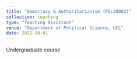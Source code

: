```yaml
---
title: "Democracy & Authoritarianism (POLS0002)"
collection: teaching
type: "Teaching Assistant"
venue: "Department of Political Science, UCL"
date: 2022-10-01
---
```

Undergraduate course

